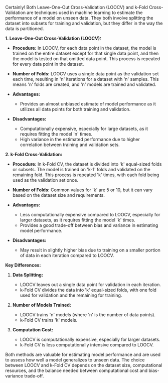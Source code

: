 Certainly! Both Leave-One-Out Cross-Validation (LOOCV) and k-Fold Cross-Validation are techniques used in machine learning to estimate the performance of a model on unseen data. They both involve splitting the dataset into subsets for training and validation, but they differ in the way the data is partitioned.

**1. Leave-One-Out Cross-Validation (LOOCV):**

- **Procedure:** In LOOCV, for each data point in the dataset, the model is trained on the entire dataset except for that single data point, and then the model is tested on that omitted data point. This process is repeated for every data point in the dataset.
  
- **Number of Folds:** LOOCV uses a single data point as the validation set each time, resulting in 'n' iterations for a dataset with 'n' samples. This means 'n' folds are created, and 'n' models are trained and validated.
  
- **Advantages:**
  - Provides an almost unbiased estimate of model performance as it utilizes all data points for both training and validation.
  
- **Disadvantages:**
  - Computationally expensive, especially for large datasets, as it requires fitting the model 'n' times.
  - High variance in the estimated performance due to higher correlation between training and validation sets.

**2. k-Fold Cross-Validation:**

- **Procedure:** In k-Fold CV, the dataset is divided into 'k' equal-sized folds or subsets. The model is trained on 'k-1' folds and validated on the remaining fold. This process is repeated 'k' times, with each fold being used as the validation set once.
  
- **Number of Folds:** Common values for 'k' are 5 or 10, but it can vary based on the dataset size and requirements.
  
- **Advantages:**
  - Less computationally expensive compared to LOOCV, especially for larger datasets, as it requires fitting the model 'k' times.
  - Provides a good trade-off between bias and variance in estimating model performance.
  
- **Disadvantages:**
  - May result in slightly higher bias due to training on a smaller portion of data in each iteration compared to LOOCV.

**Key Differences:**

1. **Data Splitting:**
   - LOOCV leaves out a single data point for validation in each iteration.
   - k-Fold CV divides the data into 'k' equal-sized folds, with one fold used for validation and the remaining for training.

2. **Number of Models Trained:**
   - LOOCV trains 'n' models (where 'n' is the number of data points).
   - k-Fold CV trains 'k' models.

3. **Computation Cost:**
   - LOOCV is computationally expensive, especially for larger datasets.
   - k-Fold CV is less computationally intensive compared to LOOCV.

Both methods are valuable for estimating model performance and are used to assess how well a model generalizes to unseen data. The choice between LOOCV and k-Fold CV depends on the dataset size, computational resources, and the balance needed between computational cost and bias-variance trade-off.